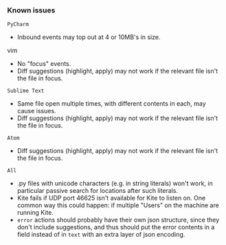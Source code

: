 ### Known issues
`PyCharm`
* Inbound events may top out at 4 or 10MB's in size.

vim
* No "focus" events.
* Diff suggestions (highlight, apply) may not work if the relevant file isn't the file in focus.

`Sublime Text`
* Same file open multiple times, with different contents in each, may cause issues.
* Diff suggestions (highlight, apply) may not work if the relevant file isn't the file in focus.

`Atom`
* Diff suggestions (highlight, apply) may not work if the relevant file isn't the file in focus.

`All`
* .py files with unicode characters (e.g. in string literals) won't work, in particular passive search for locations after such literals.
* Kite fails if UDP port 46625 isn't available for Kite to listen on. One common way this could happen: if multiple "Users" on the machine are running Kite.
* `error` actions should probably have their own json structure, since they don't include suggestions, and thus should put the error contents in a field instead of in `text` with an extra layer of json encoding.

